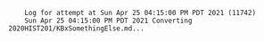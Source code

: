         Log for attempt at Sun Apr 25 04:15:00 PM PDT 2021 (11742)
        Sun Apr 25 04:15:00 PM PDT 2021 Converting 2020HIST201/KBxSomethingElse.md...
